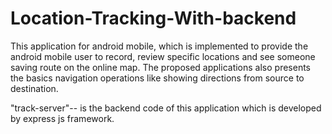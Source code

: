 # Location-Tracking-With-backend

This application for android mobile, which is implemented to provide the android mobile user to record, review specific locations and see someone saving route on the online map.
The proposed applications also presents the basics navigation operations like showing directions from source to destination.

"track-server"-- is the backend code of this application which is developed by express js framework.
